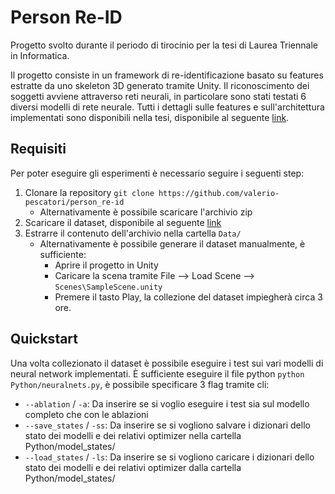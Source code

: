 # Person Re-ID
Progetto svolto durante il periodo di tirocinio per la tesi di Laurea Triennale in Informatica.

Il progetto consiste in un framework di re-identificazione basato su features estratte da uno skeleton 3D generato tramite Unity.
Il riconoscimento dei soggetti avviene attraverso reti neurali, in particolare sono stati testati 6 diversi modelli di rete neurale.
Tutti i dettagli sulle features e sull'architettura implementati sono disponibili nella tesi, disponibile al seguente [link](https://mega.nz/file/SMgUwbCJ#N4F3ho9f072BR4Yi3jA6_D2MoyZ4QjfcdkORLirLmVw).

## Requisiti
Per poter eseguire gli esperimenti è necessario seguire i seguenti step:
1. Clonare la repository `git clone https://github.com/valerio-pescatori/person_re-id`
    - Alternativamente è possibile scaricare l'archivio zip
3. Scaricare il dataset, disponibile al seguente [link](https://mega.nz/file/nVJ2BY5I#s_RMEE3Wtt5zzKHnZYb6ljvNs4F3qNqqAeb0LK-6awM)
4. Estrarre il contenuto dell'archivio nella cartella `Data/`
   - Alternativamente è possibile generare il dataset manualmente, è sufficiente: 
     - Aprire il progetto in Unity
     - Caricare la scena tramite File --> Load Scene --> `Scenes\SampleScene.unity` 
     - Premere il tasto Play, la collezione del dataset impiegherà circa 3 ore.

## Quickstart
Una volta collezionato il dataset è possibile eseguire i test sui vari modelli di neural network implementati.
È sufficiente eseguire il file python `python Python/neuralnets.py`, è possibile specificare 3 flag tramite cli:

- `--ablation` / `-a`: Da inserire se si voglio eseguire i test sia sul modello completo che con le ablazioni
- `--save_states` / `-ss`: Da inserire se si vogliono salvare i dizionari dello stato dei modelli e dei relativi optimizer nella cartella Python/model_states/
- `--load_states` / `-ls`: Da inserire se si vogliono caricare i dizionari dello stato dei modelli e dei relativi optimizer dalla cartella Python/model_states/

